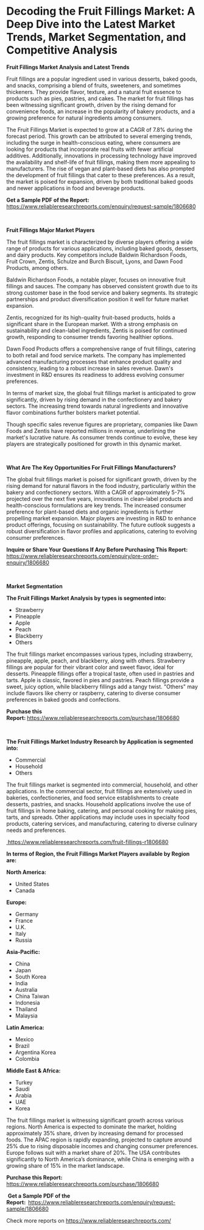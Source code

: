 <p><h1>Decoding the Fruit Fillings Market: A Deep Dive into the Latest Market Trends, Market Segmentation, and Competitive Analysis</h1></p><p><strong>Fruit Fillings Market Analysis and Latest Trends</strong></p>
<p><p>Fruit fillings are a popular ingredient used in various desserts, baked goods, and snacks, comprising a blend of fruits, sweeteners, and sometimes thickeners. They provide flavor, texture, and a natural fruit essence to products such as pies, pastries, and cakes. The market for fruit fillings has been witnessing significant growth, driven by the rising demand for convenience foods, an increase in the popularity of bakery products, and a growing preference for natural ingredients among consumers.</p><p>The Fruit Fillings Market is expected to grow at a CAGR of 7.8% during the forecast period. This growth can be attributed to several emerging trends, including the surge in health-conscious eating, where consumers are looking for products that incorporate real fruits with fewer artificial additives. Additionally, innovations in processing technology have improved the availability and shelf-life of fruit fillings, making them more appealing to manufacturers. The rise of vegan and plant-based diets has also prompted the development of fruit fillings that cater to these preferences. As a result, the market is poised for expansion, driven by both traditional baked goods and newer applications in food and beverage products.</p></p>
<p><strong>Get a Sample PDF of the Report:&nbsp;</strong> <a href="https://www.reliableresearchreports.com/enquiry/request-sample/1806680?utm_campaign=3079&utm_medium=2&utm_source=Github&utm_content=ia&utm_term=07042025&utm_id=fruit-fillings">https://www.reliableresearchreports.com/enquiry/request-sample/1806680</a></p>
<p>&nbsp;</p>
<p><strong>Fruit Fillings Major Market Players</strong></p>
<p><p>The fruit fillings market is characterized by diverse players offering a wide range of products for various applications, including baked goods, desserts, and dairy products. Key competitors include Baldwin Richardson Foods, Fruit Crown, Zentis, Schulze and Burch Biscuit, Lyons, and Dawn Food Products, among others.</p><p>Baldwin Richardson Foods, a notable player, focuses on innovative fruit fillings and sauces. The company has observed consistent growth due to its strong customer base in the food service and bakery segments. Its strategic partnerships and product diversification position it well for future market expansion.</p><p>Zentis, recognized for its high-quality fruit-based products, holds a significant share in the European market. With a strong emphasis on sustainability and clean-label ingredients, Zentis is poised for continued growth, responding to consumer trends favoring healthier options.</p><p>Dawn Food Products offers a comprehensive range of fruit fillings, catering to both retail and food service markets. The company has implemented advanced manufacturing processes that enhance product quality and consistency, leading to a robust increase in sales revenue. Dawn's investment in R&D ensures its readiness to address evolving consumer preferences.</p><p>In terms of market size, the global fruit fillings market is anticipated to grow significantly, driven by rising demand in the confectionery and bakery sectors. The increasing trend towards natural ingredients and innovative flavor combinations further bolsters market potential.</p><p>Though specific sales revenue figures are proprietary, companies like Dawn Foods and Zentis have reported millions in revenue, underlining the market's lucrative nature. As consumer trends continue to evolve, these key players are strategically positioned for growth in this dynamic market.</p></p>
<p>&nbsp;</p>
<p><strong>What Are The Key Opportunities For Fruit Fillings Manufacturers?</strong></p>
<p><p>The global fruit fillings market is poised for significant growth, driven by the rising demand for natural flavors in the food industry, particularly within the bakery and confectionery sectors. With a CAGR of approximately 5-7% projected over the next five years, innovations in clean-label products and health-conscious formulations are key trends. The increased consumer preference for plant-based diets and organic ingredients is further propelling market expansion. Major players are investing in R&D to enhance product offerings, focusing on sustainability. The future outlook suggests a robust diversification in flavor profiles and applications, catering to evolving consumer preferences.</p></p>
<p><strong>Inquire or Share Your Questions If Any Before Purchasing This Report:</strong> <a href="https://www.reliableresearchreports.com/enquiry/pre-order-enquiry/1806680?utm_campaign=3079&utm_medium=2&utm_source=Github&utm_content=ia&utm_term=07042025&utm_id=fruit-fillings">https://www.reliableresearchreports.com/enquiry/pre-order-enquiry/1806680</a></p>
<p>&nbsp;</p>
<p><strong>Market Segmentation</strong></p>
<p><strong>The Fruit Fillings Market Analysis by types is segmented into:</strong></p>
<p><ul><li>Strawberry</li><li>Pineapple</li><li>Apple</li><li>Peach</li><li>Blackberry</li><li>Others</li></ul></p>
<p><p>The fruit fillings market encompasses various types, including strawberry, pineapple, apple, peach, and blackberry, along with others. Strawberry fillings are popular for their vibrant color and sweet flavor, ideal for desserts. Pineapple fillings offer a tropical taste, often used in pastries and tarts. Apple is classic, favored in pies and pastries. Peach fillings provide a sweet, juicy option, while blackberry fillings add a tangy twist. "Others" may include flavors like cherry or raspberry, catering to diverse consumer preferences in baked goods and confections.</p></p>
<p><strong>Purchase this Report:&nbsp;</strong><a href="https://www.reliableresearchreports.com/purchase/1806680?utm_campaign=3079&utm_medium=2&utm_source=Github&utm_content=ia&utm_term=07042025&utm_id=fruit-fillings">https://www.reliableresearchreports.com/purchase/1806680</a></p>
<p>&nbsp;</p>
<p><strong>The Fruit Fillings Market Industry Research by Application is segmented into:</strong></p>
<p><ul><li>Commercial</li><li>Household</li><li>Others</li></ul></p>
<p><p>The fruit fillings market is segmented into commercial, household, and other applications. In the commercial sector, fruit fillings are extensively used in bakeries, confectioneries, and food service establishments to create desserts, pastries, and snacks. Household applications involve the use of fruit fillings in home baking, catering, and personal cooking for making pies, tarts, and spreads. Other applications may include uses in specialty food products, catering services, and manufacturing, catering to diverse culinary needs and preferences.</p></p>
<p><a href="https://www.reliableresearchreports.com/fruit-fillings-r1806680?utm_campaign=3079&utm_medium=2&utm_source=Github&utm_content=ia&utm_term=07042025&utm_id=fruit-fillings">&nbsp;https://www.reliableresearchreports.com/fruit-fillings-r1806680</a></p>
<p><strong>In terms of Region, the Fruit Fillings Market Players available by Region are:</strong></p>
<p>
    <p> <strong> North America: </strong>
        <ul>
            <li>United States</li>
            <li>Canada</li>
        </ul>
        </p> 
    <p> <strong> Europe: </strong>
        <ul>
            <li>Germany</li>
            <li>France</li>
            <li>U.K.</li>
            <li>Italy</li>
            <li>Russia</li>
        </ul>
        </p> 
    <p> <strong> Asia-Pacific: </strong>
        <ul>
            <li>China</li>
            <li>Japan</li>
            <li>South Korea</li>
            <li>India</li>
            <li>Australia</li>
            <li>China Taiwan</li>
            <li>Indonesia</li>
            <li>Thailand</li>
            <li>Malaysia</li>
        </ul>
        </p> 
    <p> <strong> Latin America: </strong>
        <ul>
            <li>Mexico</li>
            <li>Brazil</li>
            <li>Argentina Korea</li>
            <li>Colombia</li>
        </ul>
        </p> 
    <p> <strong> Middle East & Africa: </strong>
        <ul>
            <li>Turkey</li>
            <li>Saudi</li>
            <li>Arabia</li>
            <li>UAE</li>
            <li>Korea</li>
        </ul>
    </p>
    </p>
<p><p>The fruit fillings market is witnessing significant growth across various regions. North America is expected to dominate the market, holding approximately 35% share, driven by increasing demand for processed foods. The APAC region is rapidly expanding, projected to capture around 25% due to rising disposable incomes and changing consumer preferences. Europe follows suit with a market share of 20%. The USA contributes significantly to North America’s dominance, while China is emerging with a growing share of 15% in the market landscape.</p></p>
<p><strong>Purchase this Report: </strong><a href="https://www.reliableresearchreports.com/purchase/1806680?utm_campaign=3079&utm_medium=2&utm_source=Github&utm_content=ia&utm_term=07042025&utm_id=fruit-fillings">https://www.reliableresearchreports.com/purchase/1806680</a></p>
<p>&nbsp;<strong>Get a Sample PDF of the Report:&nbsp;&nbsp;</strong><a href="https://www.reliableresearchreports.com/enquiry/request-sample/1806680?utm_campaign=3079&utm_medium=2&utm_source=Github&utm_content=ia&utm_term=07042025&utm_id=fruit-fillings">https://www.reliableresearchreports.com/enquiry/request-sample/1806680</a></p>
<p><strong></strong></p>
<p>Check more reports on <a href="https://www.reliableresearchreports.com/?utm_campaign=3079&utm_medium=2&utm_source=Github&utm_content=ia&utm_term=07042025&utm_id=fruit-fillings">https://www.reliableresearchreports.com/</a></p>